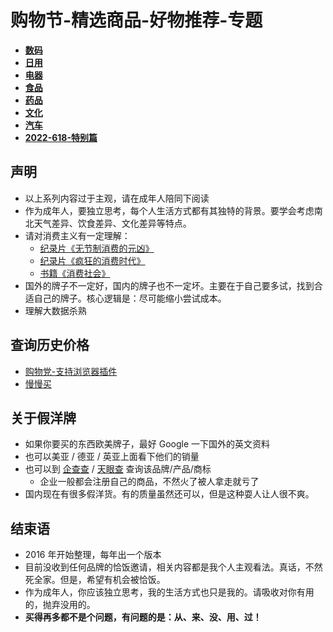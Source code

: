 
# 购物节-精选商品-好物推荐-专题

- **[数码](https://github.com/cdk8s/cdk8s-team-style/blob/master/life/1111/shopping-digital.md)**
- **[日用](https://github.com/cdk8s/cdk8s-team-style/blob/master/life/1111/shopping-commodity.md)**
- **[电器](https://github.com/cdk8s/cdk8s-team-style/blob/master/life/1111/shopping-electric.md)**
- **[食品](https://github.com/cdk8s/cdk8s-team-style/blob/master/life/1111/shopping-food.md)**
- **[药品](https://github.com/cdk8s/cdk8s-team-style/blob/master/life/1111/shopping-medicine.md)**
- **[文化](https://github.com/cdk8s/cdk8s-team-style/blob/master/life/1111/shopping-culture.md)**
- **[汽车](https://github.com/cdk8s/cdk8s-team-style/blob/master/life/1111/shopping-car.md)**
- **[2022-618-特别篇](https://github.com/cdk8s/cdk8s-team-style/blob/master/life/1111/shopping-car.md)**



## 声明

- 以上系列内容过于主观，请在成年人陪同下阅读
- 作为成年人，要独立思考，每个人生活方式都有其独特的背景。要学会考虑南北天气差异、饮食差异、文化差异等特点。
- 请对消费主义有一定理解：
    - [纪录片《无节制消费的元凶》](https://www.bilibili.com/bangumi/media/md20526)
    - [纪录片《疯狂的消费时代》](https://v.qq.com/x/cover/z58lv1i894wb85u.html)
    - [书籍《消费社会》](https://book.douban.com/subject/25900948/)
- 国外的牌子不一定好，国内的牌子也不一定坏。主要在于自己要多试，找到合适自己的牌子。核心逻辑是：尽可能缩小尝试成本。
- 理解大数据杀熟

## 查询历史价格

- [购物党-支持浏览器插件](https://www.gwdang.com/trend/)
- [慢慢买](http://tool.manmanbuy.com/historylowest.aspx)


## 关于假洋牌

- 如果你要买的东西欧美牌子，最好 Google 一下国外的英文资料
- 也可以美亚 / 德亚 / 英亚上面看下他们的销量
- 也可以到 [企查查](https://www.qichacha.com/) / [天眼查](https://www.tianyancha.com/) 查询该品牌/产品/商标
    - 企业一般都会注册自己的商品，不然火了被人拿走就亏了
- 国内现在有很多假洋货。有的质量虽然还可以，但是这种耍人让人很不爽。

## 结束语

- 2016 年开始整理，每年出一个版本
- 目前没收到任何品牌的恰饭邀请，相关内容都是我个人主观看法。真话，不然死全家。但是，希望有机会被恰饭。
- 作为成年人，你应该独立思考，我的生活方式也只是我的。请吸收对你有用的，抛弃没用的。
- **买得再多都不是个问题，有问题的是：从、来、没、用、过！**

